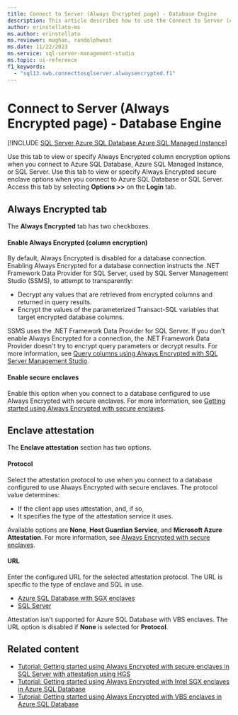 ```yaml
---
title: Connect to Server (Always Encrypted page) - Database Engine
description: This article describes how to use the Connect to Server (Always Encrypted page) Database Engine.
author: erinstellato-ms
ms.author: erinstellato
ms.reviewer: maghan, randolphwest
ms.date: 11/22/2023
ms.service: sql-server-management-studio
ms.topic: ui-reference
f1_keywords:
  - "sql13.swb.connecttosqlserver.alwaysencrypted.f1"
---
```


# Connect to Server (Always Encrypted page) - Database Engine

[!INCLUDE [SQL Server Azure SQL Database Azure SQL Managed Instance](../includes/applies-to-version/sql-asdb-asdbmi.md)]

Use this tab to view or specify Always Encrypted column encryption options when you connect to Azure SQL Database, Azure SQL Managed Instance, or SQL Server. Use this tab to view or specify Always Encrypted secure enclave options when you connect to Azure SQL Database or SQL Server. Access this tab by selecting **Options >>** on the **Login** tab.

## Always Encrypted tab

The **Always Encrypted** tab has two checkboxes.

#### Enable Always Encrypted (column encryption)

By default, Always Encrypted is disabled for a database connection. Enabling Always Encrypted for a database connection instructs the .NET Framework Data Provider for SQL Server, used by SQL Server Management Studio (SSMS), to attempt to transparently:

- Decrypt any values that are retrieved from encrypted columns and returned in query results.
- Encrypt the values of the parameterized Transact-SQL variables that target encrypted database columns.

SSMS uses the .NET Framework Data Provider for SQL Server. If you don't enable Always Encrypted for a connection, the .NET Framework Data Provider doesn't try to encrypt query parameters or decrypt results. For more information, see [Query columns using Always Encrypted with SQL Server Management Studio](/sql/relational-databases/security/encryption/always-encrypted-query-columns-ssms).

#### Enable secure enclaves

Enable this option when you connect to a database configured to use Always Encrypted with secure enclaves. For more information, see [Getting started using Always Encrypted with secure enclaves](/azure/azure-sql/database/always-encrypted-enclaves-getting-started).

## Enclave attestation

The **Enclave attestation** section has two options.

#### Protocol

Select the attestation protocol to use when you connect to a database configured to use Always Encrypted with secure enclaves. The protocol value determines:

- If the client app uses attestation, and, if so,
- It specifies the type of the attestation service it uses.

Available options are **None**, **Host Guardian Service**, and **Microsoft Azure Attestation**. For more information, see [Always Encrypted with secure enclaves](/sql/relational-databases/security/encryption/always-encrypted-enclavessecure-enclave-attestation).

#### URL

Enter the configured URL for the selected attestation protocol. The URL is specific to the type of enclave and SQL in use.

- [Azure SQL Database with SGX enclaves](/azure/azure-sql/database/always-encrypted-enclaves-configure-attestation#determine-the-attestation-url-for-your-attestation-policy)
- [SQL Server](/sql/relational-databases/security/encryption/always-encrypted-enclaves-host-guardian-service-deploy)

Attestation isn't supported for Azure SQL Database with VBS enclaves. The URL option is disabled if **None** is selected for **Protocol**.

## Related content

- [Tutorial: Getting started using Always Encrypted with secure enclaves in SQL Server with attestation using HGS](/sql/relational-databases/security/tutorial-getting-started-with-always-encrypted-enclaves-hgs)
- [Tutorial: Getting started using Always Encrypted with Intel SGX enclaves in Azure SQL Database](/azure/azure-sql/database/always-encrypted-enclaves-getting-started-sgx)
- [Tutorial: Getting started using Always Encrypted with VBS enclaves in Azure SQL Database](/azure/azure-sql/database/always-encrypted-enclaves-getting-started-vbs)

